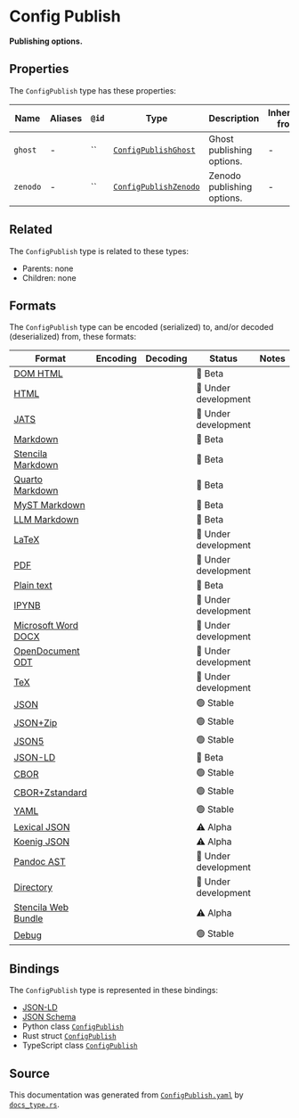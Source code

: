 # Config Publish

**Publishing options.**

## Properties

The `ConfigPublish` type has these properties:

| Name     | Aliases | `@id` | Type                                                                                                                          | Description                | Inherited from |
| -------- | ------- | ----- | ----------------------------------------------------------------------------------------------------------------------------- | -------------------------- | -------------- |
| `ghost`  | -       | ``    | [`ConfigPublishGhost`](https://github.com/stencila/stencila/blob/main/docs/reference/schema/config/config-publish-ghost.md)   | Ghost publishing options.  | -              |
| `zenodo` | -       | ``    | [`ConfigPublishZenodo`](https://github.com/stencila/stencila/blob/main/docs/reference/schema/config/config-publish-zenodo.md) | Zenodo publishing options. | -              |

## Related

The `ConfigPublish` type is related to these types:

- Parents: none
- Children: none

## Formats

The `ConfigPublish` type can be encoded (serialized) to, and/or decoded (deserialized) from, these formats:

| Format                                                                                               | Encoding | Decoding | Status              | Notes |
| ---------------------------------------------------------------------------------------------------- | -------- | -------- | ------------------- | ----- |
| [DOM HTML](https://github.com/stencila/stencila/blob/main/docs/reference/formats/dom.html.md)        |          |          | 🔶 Beta              |       |
| [HTML](https://github.com/stencila/stencila/blob/main/docs/reference/formats/html.md)                |          |          | 🚧 Under development |       |
| [JATS](https://github.com/stencila/stencila/blob/main/docs/reference/formats/jats.md)                |          |          | 🚧 Under development |       |
| [Markdown](https://github.com/stencila/stencila/blob/main/docs/reference/formats/md.md)              |          |          | 🔶 Beta              |       |
| [Stencila Markdown](https://github.com/stencila/stencila/blob/main/docs/reference/formats/smd.md)    |          |          | 🔶 Beta              |       |
| [Quarto Markdown](https://github.com/stencila/stencila/blob/main/docs/reference/formats/qmd.md)      |          |          | 🔶 Beta              |       |
| [MyST Markdown](https://github.com/stencila/stencila/blob/main/docs/reference/formats/myst.md)       |          |          | 🔶 Beta              |       |
| [LLM Markdown](https://github.com/stencila/stencila/blob/main/docs/reference/formats/llmd.md)        |          |          | 🔶 Beta              |       |
| [LaTeX](https://github.com/stencila/stencila/blob/main/docs/reference/formats/latex.md)              |          |          | 🚧 Under development |       |
| [PDF](https://github.com/stencila/stencila/blob/main/docs/reference/formats/pdf.md)                  |          |          | 🚧 Under development |       |
| [Plain text](https://github.com/stencila/stencila/blob/main/docs/reference/formats/text.md)          |          |          | 🔶 Beta              |       |
| [IPYNB](https://github.com/stencila/stencila/blob/main/docs/reference/formats/ipynb.md)              |          |          | 🚧 Under development |       |
| [Microsoft Word DOCX](https://github.com/stencila/stencila/blob/main/docs/reference/formats/docx.md) |          |          | 🚧 Under development |       |
| [OpenDocument ODT](https://github.com/stencila/stencila/blob/main/docs/reference/formats/odt.md)     |          |          | 🚧 Under development |       |
| [TeX](https://github.com/stencila/stencila/blob/main/docs/reference/formats/tex.md)                  |          |          | 🚧 Under development |       |
| [JSON](https://github.com/stencila/stencila/blob/main/docs/reference/formats/json.md)                |          |          | 🟢 Stable            |       |
| [JSON+Zip](https://github.com/stencila/stencila/blob/main/docs/reference/formats/json.zip.md)        |          |          | 🟢 Stable            |       |
| [JSON5](https://github.com/stencila/stencila/blob/main/docs/reference/formats/json5.md)              |          |          | 🟢 Stable            |       |
| [JSON-LD](https://github.com/stencila/stencila/blob/main/docs/reference/formats/jsonld.md)           |          |          | 🔶 Beta              |       |
| [CBOR](https://github.com/stencila/stencila/blob/main/docs/reference/formats/cbor.md)                |          |          | 🟢 Stable            |       |
| [CBOR+Zstandard](https://github.com/stencila/stencila/blob/main/docs/reference/formats/cbor.zstd.md) |          |          | 🟢 Stable            |       |
| [YAML](https://github.com/stencila/stencila/blob/main/docs/reference/formats/yaml.md)                |          |          | 🟢 Stable            |       |
| [Lexical JSON](https://github.com/stencila/stencila/blob/main/docs/reference/formats/lexical.md)     |          |          | ⚠️ Alpha            |       |
| [Koenig JSON](https://github.com/stencila/stencila/blob/main/docs/reference/formats/koenig.md)       |          |          | ⚠️ Alpha            |       |
| [Pandoc AST](https://github.com/stencila/stencila/blob/main/docs/reference/formats/pandoc.md)        |          |          | 🚧 Under development |       |
| [Directory](https://github.com/stencila/stencila/blob/main/docs/reference/formats/directory.md)      |          |          | 🚧 Under development |       |
| [Stencila Web Bundle](https://github.com/stencila/stencila/blob/main/docs/reference/formats/swb.md)  |          |          | ⚠️ Alpha            |       |
| [Debug](https://github.com/stencila/stencila/blob/main/docs/reference/formats/debug.md)              |          |          | 🟢 Stable            |       |

## Bindings

The `ConfigPublish` type is represented in these bindings:

- [JSON-LD](https://stencila.org/ConfigPublish.jsonld)
- [JSON Schema](https://stencila.org/ConfigPublish.schema.json)
- Python class [`ConfigPublish`](https://github.com/stencila/stencila/blob/main/python/python/stencila/types/config_publish.py)
- Rust struct [`ConfigPublish`](https://github.com/stencila/stencila/blob/main/rust/schema/src/types/config_publish.rs)
- TypeScript class [`ConfigPublish`](https://github.com/stencila/stencila/blob/main/ts/src/types/ConfigPublish.ts)

## Source

This documentation was generated from [`ConfigPublish.yaml`](https://github.com/stencila/stencila/blob/main/schema/ConfigPublish.yaml) by [`docs_type.rs`](https://github.com/stencila/stencila/blob/main/rust/schema-gen/src/docs_type.rs).

